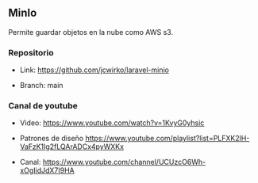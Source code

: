 ## MinIo
Permite guardar objetos en la nube como AWS s3.

### Repositorio 

* Link: https://github.com/jcwirko/laravel-minio

* Branch: main
  
### Canal de youtube

* Video: https://www.youtube.com/watch?v=1KvyG0yhsic

* Patrones de diseño https://www.youtube.com/playlist?list=PLFXK2lH-VaFzK1Ig2fLQArADCx4pyWXKx

* Canal: https://www.youtube.com/channel/UCUzcO6Wh-xOgIidJdX7I9HA

